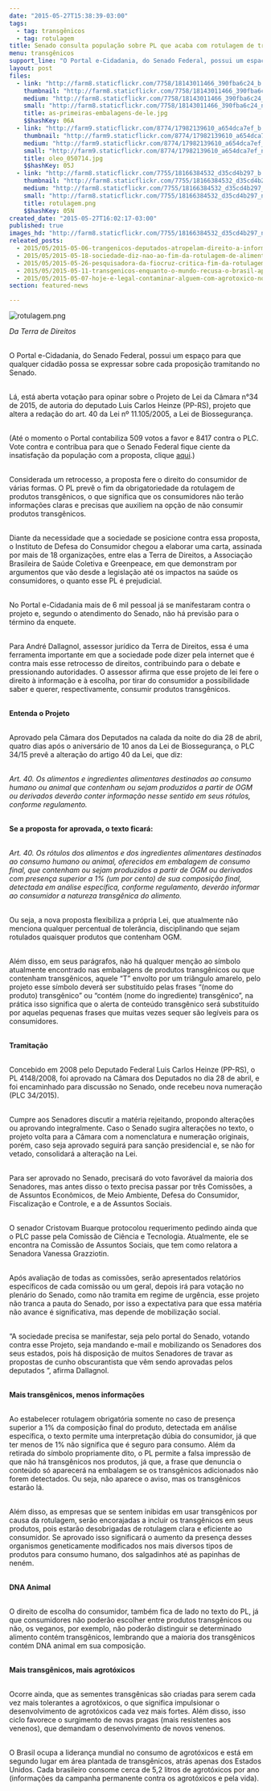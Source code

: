 ```yaml
---
date: "2015-05-27T15:38:39-03:00"
tags:
  - tag: transgênicos
  - tag: rotulagem
title: Senado consulta população sobre PL que acaba com rotulagem de transgênicos
menu: transgênicos
support_line: "O Portal e-Cidadania, do Senado Federal, possui um espaço para que qualquer cidadão possa se expressar sobre cada proposição tramitando no Senado."
layout: post
files:
  - link: "http://farm8.staticflickr.com/7758/18143011466_390fba6c24_b.jpg"
    thumbnail: "http://farm8.staticflickr.com/7758/18143011466_390fba6c24_t.jpg"
    medium: "http://farm8.staticflickr.com/7758/18143011466_390fba6c24_z.jpg"
    small: "http://farm8.staticflickr.com/7758/18143011466_390fba6c24_n.jpg"
    title: as-primeiras-embalagens-de-le.jpg
    $$hashKey: 06A
  - link: "http://farm9.staticflickr.com/8774/17982139610_a654dca7ef_b.jpg"
    thumbnail: "http://farm9.staticflickr.com/8774/17982139610_a654dca7ef_t.jpg"
    medium: "http://farm9.staticflickr.com/8774/17982139610_a654dca7ef_z.jpg"
    small: "http://farm9.staticflickr.com/8774/17982139610_a654dca7ef_n.jpg"
    title: oleo_050714.jpg
    $$hashKey: 05J
  - link: "http://farm8.staticflickr.com/7755/18166384532_d35cd4b297_b.jpg"
    thumbnail: "http://farm8.staticflickr.com/7755/18166384532_d35cd4b297_t.jpg"
    medium: "http://farm8.staticflickr.com/7755/18166384532_d35cd4b297_z.jpg"
    small: "http://farm8.staticflickr.com/7755/18166384532_d35cd4b297_n.jpg"
    title: rotulagem.png
    $$hashKey: 05N
created_date: "2015-05-27T16:02:17-03:00"
published: true
images_hd: "http://farm8.staticflickr.com/7755/18166384532_d35cd4b297_n.jpg"
releated_posts:
  - 2015/05/2015-05-06-trangenicos-deputados-atropelam-direito-a-informacao.md
  - 2015/05/2015-05-18-sociedade-diz-nao-ao-fim-da-rotulagem-de-alimentos-transgenicos.md
  - 2015/05/2015-05-26-pesquisadora-da-fiocruz-critica-fim-da-rotulagem-de-transgenicos.md
  - 2015/05/2015-05-11-transgenicos-enquanto-o-mundo-recusa-o-brasil-aprova.md
  - 2015/05/2015-05-07-hoje-e-legal-contaminar-alguem-com-agrotoxico-no-brasil-critica-procurador.md
section: featured-news

---
```


<p><img alt="rotulagem.png" src="http://farm8.staticflickr.com/7755/18166384532_d35cd4b297_b.jpg" /></p>

<p><em>Da Terra de Direitos&nbsp;</em></p>

<p><br />
O Portal e-Cidadania, do Senado Federal, possui um espa&ccedil;o para que qualquer cidad&atilde;o possa se expressar sobre cada proposi&ccedil;&atilde;o tramitando no Senado.</p>

<p><br />
L&aacute;, est&aacute; aberta vota&ccedil;&atilde;o para opinar sobre o Projeto de Lei da C&acirc;mara n&deg;34 de 2015, de autoria do deputado Luis Carlos Heinze (PP-RS), projeto que altera a reda&ccedil;&atilde;o do art. 40 da Lei n&ordm; 11.105/2005, a Lei de Biosseguran&ccedil;a.</p>

<p><br />
(At&eacute; o momento o Portal contabiliza 509 votos a favor e 8417&nbsp;contra o PLC. Vote contra e contribua para que o Senado Federal fique ciente da insatisfa&ccedil;&atilde;o da popula&ccedil;&atilde;o com a proposta, clique <a href="http://www12.senado.gov.br/ecidadania/visualizacaomateria?id=120996" target="_blank">aqui</a>.)</p>

<p><br />
Considerada um retrocesso, a proposta fere o direito do consumidor de v&aacute;rias formas. O PL prev&ecirc; o fim da obrigatoriedade da rotulagem de produtos transg&ecirc;nicos, o que significa que os consumidores n&atilde;o ter&atilde;o informa&ccedil;&otilde;es claras e precisas que auxiliem na op&ccedil;&atilde;o de n&atilde;o consumir produtos transg&ecirc;nicos.</p>

<p><br />
Diante da necessidade que a sociedade se posicione contra essa proposta, o Instituto de Defesa do Consumidor chegou a elaborar uma carta, assinada por mais de 18 organiza&ccedil;&otilde;es, entre elas a Terra de Direitos, a Associa&ccedil;&atilde;o Brasileira de Sa&uacute;de Coletiva e Greenpeace, em que demonstram por argumentos que v&atilde;o desde a legisla&ccedil;&atilde;o at&eacute; os impactos na sa&uacute;de os consumidores, o quanto esse PL &eacute; prejudicial.</p>

<p><br />
No Portal e-Cidadania mais de 6 mil pessoal j&aacute; se manifestaram contra o projeto e, segundo o atendimento do Senado, n&atilde;o h&aacute; previs&atilde;o para o t&eacute;rmino da enquete.</p>

<p><br />
Para Andr&eacute; Dallagnol, assessor jur&iacute;dico da Terra de Direitos, essa &eacute; uma ferramenta importante em que a sociedade pode dizer pela internet que &eacute; contra mais esse retrocesso de direitos, contribuindo para o debate e pressionando autoridades. O assessor afirma que esse projeto de lei fere o direito &agrave; informa&ccedil;&atilde;o e &agrave; escolha, por tirar do consumidor a possibilidade saber e querer, respectivamente, consumir produtos transg&ecirc;nicos.</p>

<p><br />
<strong>Entenda o Projeto</strong></p>

<p><br />
Aprovado pela C&acirc;mara dos Deputados na calada da noite do dia 28 de abril, quatro dias ap&oacute;s o anivers&aacute;rio de 10 anos da Lei de Biosseguran&ccedil;a,&nbsp;o PLC 34/15 prev&ecirc; a altera&ccedil;&atilde;o do artigo 40 da Lei, que diz:</p>

<p><br />
<em>Art. 40. Os alimentos e ingredientes alimentares destinados ao consumo humano ou animal que contenham ou sejam produzidos a partir de OGM ou derivados dever&atilde;o conter informa&ccedil;&atilde;o nesse sentido em seus r&oacute;tulos, conforme regulamento.</em></p>

<p><br />
<strong>Se a proposta for aprovada, o texto ficar&aacute;:</strong></p>

<p><br />
<em>Art. 40. Os r&oacute;tulos dos alimentos e dos ingredientes alimentares destinados ao consumo humano ou animal, oferecidos em embalagem de consumo final, que contenham ou sejam produzidos a partir de OGM ou derivados com presen&ccedil;a superior a 1% (um por cento) de sua composi&ccedil;&atilde;o final, detectada em an&aacute;lise espec&iacute;fica, conforme regulamento, dever&atilde;o informar ao consumidor a natureza transg&ecirc;nica do alimento.</em></p>

<p><br />
Ou seja, a nova proposta flexibiliza a pr&oacute;pria Lei, que atualmente n&atilde;o menciona qualquer percentual de toler&acirc;ncia, disciplinando que sejam rotulados quaisquer produtos que contenham OGM.</p>

<p><br />
Al&eacute;m disso, em seus par&aacute;grafos, n&atilde;o h&aacute; qualquer men&ccedil;&atilde;o ao s&iacute;mbolo atualmente encontrado nas embalagens de produtos transg&ecirc;nicos ou que contenham transg&ecirc;nicos, aquele &ldquo;T&rdquo; envolto por um tri&acirc;ngulo amarelo, pelo projeto esse s&iacute;mbolo dever&aacute; ser substitu&iacute;do pelas frases &ldquo;(nome do produto) transg&ecirc;nico&rdquo; ou &ldquo;cont&eacute;m (nome do ingrediente) transg&ecirc;nico&rdquo;, na pr&aacute;tica isso significa que o alerta de conte&uacute;do transg&ecirc;nico ser&aacute; substitu&iacute;do por aquelas pequenas frases que muitas vezes sequer s&atilde;o leg&iacute;veis para os consumidores.</p>

<p><br />
<strong>Tramita&ccedil;&atilde;o</strong></p>

<p><br />
Concebido em 2008 pelo Deputado Federal Luis Carlos Heinze (PP-RS), o PL 4148/2008, foi aprovado na C&acirc;mara dos Deputados no dia 28 de abril, e foi encaminhado para discuss&atilde;o no Senado, onde recebeu nova numera&ccedil;&atilde;o (PLC 34/2015).</p>

<p><br />
Cumpre aos Senadores discutir a mat&eacute;ria rejeitando, propondo altera&ccedil;&otilde;es ou aprovando integralmente. Caso o Senado sugira altera&ccedil;&otilde;es no texto, o projeto volta para a C&acirc;mara com a nomenclatura e numera&ccedil;&atilde;o originais, por&eacute;m, caso seja aprovado seguir&aacute; para san&ccedil;&atilde;o presidencial e, se n&atilde;o for vetado, consolidar&aacute; a altera&ccedil;&atilde;o na Lei.</p>

<p><br />
Para ser aprovado no Senado, precisar&aacute; do voto favor&aacute;vel da maioria dos Senadores, mas antes disso o texto precisa passar por tr&ecirc;s Comiss&otilde;es, a de Assuntos Econ&ocirc;micos, de Meio Ambiente, Defesa do Consumidor, Fiscaliza&ccedil;&atilde;o e Controle, e a de Assuntos Sociais.</p>

<p><br />
O senador Cristovam Buarque protocolou requerimento pedindo ainda que o PLC passe pela Comiss&atilde;o de Ci&ecirc;ncia e Tecnologia. Atualmente, ele se encontra na Comiss&atilde;o de Assuntos Sociais, que tem como relatora a Senadora Vanessa Grazziotin.</p>

<p><br />
Ap&oacute;s avalia&ccedil;&atilde;o de todas as comiss&otilde;es, ser&atilde;o apresentados relat&oacute;rios espec&iacute;ficos de cada comiss&atilde;o ou um geral, depois ir&aacute; para vota&ccedil;&atilde;o no plen&aacute;rio do Senado, como n&atilde;o tramita em regime de urg&ecirc;ncia, esse projeto n&atilde;o tranca a pauta do Senado, por isso a expectativa para que essa mat&eacute;ria n&atilde;o avance &eacute; significativa, mas depende de mobiliza&ccedil;&atilde;o social.</p>

<p><br />
&ldquo;A sociedade precisa se manifestar, seja pelo portal do Senado, votando contra esse Projeto, seja mandando e-mail e mobilizando os Senadores dos seus estados, pois h&aacute; disposi&ccedil;&atilde;o de muitos Senadores de travar as propostas de cunho obscurantista que v&ecirc;m sendo aprovadas pelos deputados &rdquo;, afirma Dallagnol.</p>

<p><br />
<strong>Mais transg&ecirc;nicos, menos informa&ccedil;&otilde;es</strong></p>

<p><br />
Ao estabelecer rotulagem obrigat&oacute;ria somente no caso de presen&ccedil;a superior a 1% da composi&ccedil;&atilde;o final do produto, detectada em an&aacute;lise espec&iacute;fica, o texto permite uma interpreta&ccedil;&atilde;o d&uacute;bia do consumidor, j&aacute; que ter menos de 1% n&atilde;o significa que &eacute; seguro para consumo. Al&eacute;m da retirada do s&iacute;mbolo propriamente dito, o PL permite a falsa impress&atilde;o de que n&atilde;o h&aacute; transg&ecirc;nicos nos produtos, j&aacute; que, a frase que denuncia o conte&uacute;do s&oacute; aparecer&aacute; na embalagem se os transg&ecirc;nicos adicionados n&atilde;o forem detectados. Ou seja, n&atilde;o aparece o aviso, mas os transg&ecirc;nicos estar&atilde;o l&aacute;.</p>

<p><br />
Al&eacute;m disso, as empresas que se sentem inibidas em usar transg&ecirc;nicos por causa da rotulagem, ser&atilde;o encorajadas a incluir os transg&ecirc;nicos em seus produtos, pois estar&atilde;o desobrigadas de rotulagem clara e eficiente ao consumidor. Se aprovado isso significar&aacute; o aumento da presen&ccedil;a desses organismos geneticamente modificados nos mais diversos tipos de produtos para consumo humano, dos salgadinhos at&eacute; as papinhas de nen&eacute;m.</p>

<p><br />
<strong>DNA Animal</strong></p>

<p><br />
O direito de escolha do consumidor, tamb&eacute;m fica de lado no texto do PL, j&aacute; que consumidores n&atilde;o poder&atilde;o escolher entre produtos transg&ecirc;nicos ou n&atilde;o, os veganos, por exemplo, n&atilde;o poder&atilde;o distinguir se determinado alimento cont&eacute;m transg&ecirc;nicos, lembrando que a maioria dos transg&ecirc;nicos cont&eacute;m DNA animal em sua composi&ccedil;&atilde;o.</p>

<p><br />
<strong>Mais transg&ecirc;nicos, mais agrot&oacute;xicos</strong></p>

<p><br />
Ocorre ainda, que as sementes transg&ecirc;nicas s&atilde;o criadas para serem cada vez mais tolerantes a agrot&oacute;xicos, o que significa impulsionar o desenvolvimento de agrot&oacute;xicos cada vez mais fortes. Al&eacute;m disso, isso ciclo favorece o surgimento de novas pragas (mais resistentes aos venenos), que demandam o desenvolvimento de novos venenos.</p>

<p><br />
O Brasil ocupa a lideran&ccedil;a mundial no consumo de agrot&oacute;xicos e est&aacute; em segundo lugar em &aacute;rea plantada de transg&ecirc;nicos, atr&aacute;s apenas dos Estados Unidos. Cada brasileiro consome cerca de 5,2 litros de agrot&oacute;xicos por ano (informa&ccedil;&otilde;es da campanha permanente contra os agrot&oacute;xicos e pela vida).</p>
